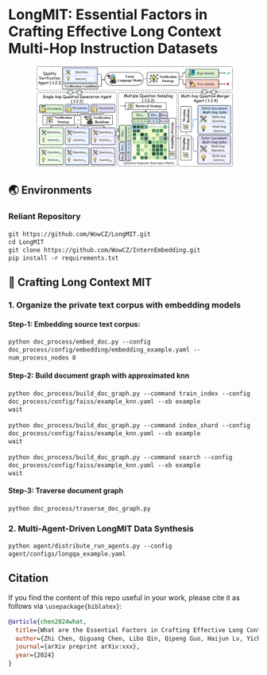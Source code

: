 # LongMIT: Essential Factors in Crafting Effective Long Context Multi-Hop Instruction Datasets

<div align=center><img width="400" src="assets/mimg.png"/></div>

## 🌏 Environments
### Reliant Repository
```shell
git https://github.com/WowCZ/LongMIT.git
cd LongMIT
git clone https://github.com/WowCZ/InternEmbedding.git
pip install -r requirements.txt
```

## 🚀 Crafting Long Context MIT
### 1. Organize the private text corpus with embedding models
#### Step-1: Embedding source text corpus:
```shell
python doc_process/embed_doc.py --config doc_process/config/embedding/embedding_example.yaml --num_process_nodes 8
```

#### Step-2: Build document graph with approximated knn
```shell
python doc_process/build_doc_graph.py --command train_index --config doc_process/config/faiss/example_knn.yaml --xb example
wait

python doc_process/build_doc_graph.py --command index_shard --config doc_process/config/faiss/example_knn.yaml --xb example 
wait

python doc_process/build_doc_graph.py --command search --config doc_process/config/faiss/example_knn.yaml --xb example
wait
```

#### Step-3: Traverse document graph
```shell
python doc_process/traverse_doc_graph.py
```
### 2. Multi-Agent-Driven LongMIT Data Synthesis
```shell
python agent/distribute_run_agents.py --config agent/configs/longqa_example.yaml
```

## Citation

If you find the content of this repo useful in your work, please cite it as follows via `\usepackage{biblatex}`:

```bibtex
@article{chen2024what,
  title={What are the Essential Factors in Crafting Effective Long Context Multi-Hop Instruction Datasets? Insights and Best Practices},
  author={Zhi Chen, Qiguang Chen, Libo Qin, Qipeng Guo, Haijun Lv, Yicheng Zou, Wanxiang Che, Hang Yan, Kai Chen, Dahua Lin},
  journal={arXiv preprint arXiv:xxx},
  year={2024}
}
```